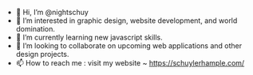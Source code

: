 - 👋 Hi, I’m @nightschuy
- 👀 I’m interested in graphic design, website development, and world domination.
- 🌱 I’m currently learning new javascript skills.
- 💞️ I’m looking to collaborate on upcoming web applications and other design projects.
- 📫 How to reach me : visit my website ~ https://schuylerhample.com/ 

<!---
nightschuy/nightschuy is a ✨ special ✨ repository because its `README.md` (this file) appears on your GitHub profile.
You can click the Preview link to take a look at your changes.
--->
